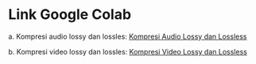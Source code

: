 # Link Google Colab

a. Kompresi audio lossy dan lossles: [Kompresi Audio Lossy dan Lossless](https://colab.research.google.com/drive/1z9rUoiFby59toO9hIL-EDVXAf8aeMdum?usp=sharing)

b. Kompresi video lossy dan lossles: [Kompresi Video Lossy dan Lossless](https://colab.research.google.com/drive/1-HE9kdfbuMtHKxeN6aUYVGHRkbSc1Kwc?usp=sharing)


